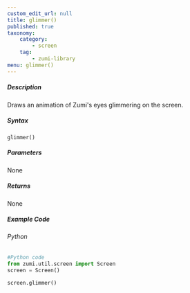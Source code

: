 ```yaml
---
custom_edit_url: null
title: glimmer()
published: true
taxonomy:
    category:
        - screen
    tag:
        - zumi-library
menu: glimmer()
---
```


##### Description
Draws an animation of Zumi's eyes glimmering on the screen.

##### Syntax
```glimmer()```<br />

##### Parameters
None

##### Returns
None

##### Example Code
###### Python
```python
#Python code
from zumi.util.screen import Screen 
screen = Screen()

screen.glimmer()
```